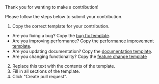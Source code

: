 Thank you for wanting to make a contribution!

Please follow the steps below to submit your contribution.

1. Copy the correct template for your contribution.
  - Are you fixing a bug? Copy the [bug fix template](https://raw.githubusercontent.com/JazzBrotha/screenmycode/master/.github/PULL_REQUEST_TEMPLATE/bug_fix.md).
  - Are you improving performance? Copy the [performance improvement template](https://raw.githubusercontent.com/JazzBrotha/screenmycode/master/.github/PULL_REQUEST_TEMPLATE/performance_improvement.md).
  - Are you updating documentation? Copy the [documentation template](https://raw.githubusercontent.com/JazzBrotha/screenmycode/master/.github/PULL_REQUEST_TEMPLATE/documentation.md).
  - Are you changing functionality? Copy the [feature change template](https://raw.githubusercontent.com/JazzBrotha/screenmycode/master/.github/PULL_REQUEST_TEMPLATE/feature_change.md)
2. Replace this text with the contents of the template.
3. Fill in all sections of the template.
4. Click "Create pull request".


